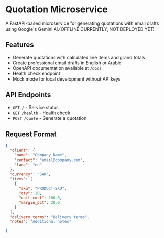 # Quotation Microservice

A FastAPI-based microservice for generating quotations with email drafts using Google's Gemini AI.(OFFLINE CURRENTLY, NOT DEPLOYED YET)

## Features

- Generate quotations with calculated line items and grand totals
- Create professional email drafts in English or Arabic
- OpenAPI documentation available at `/docs`
- Health check endpoint
- Mock mode for local development without API keys

## API Endpoints

- `GET /` - Service status
- `GET /health` - Health check
- `POST /quote` - Generate a quotation

## Request Format

```json
{
  "client": {
    "name": "Company Name",
    "contact": "email@company.com",
    "lang": "en"
  },
  "currency": "SAR",
  "items": [
    {
      "sku": "PRODUCT-SKU",
      "qty": 10,
      "unit_cost": 100.0,
      "margin_pct": 20.0
    }
  ],
  "delivery_terms": "Delivery terms",
  "notes": "Additional notes"

}
